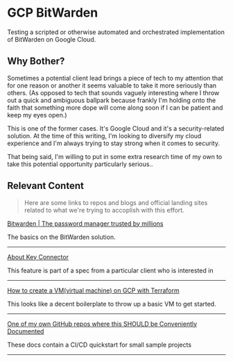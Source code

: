 # GCP BitWarden
Testing a scripted or otherwise automated and orchestrated implementation of BitWarden on Google Cloud.

## Why Bother?
Sometimes a potential client lead brings a piece of tech to my attention that for one reason or another it seems valuable to take it more seriously than others. (As opposed to tech that sounds vaguely interesting where I throw out a quick and ambiguous ballpark because frankly I'm holding onto the faith that something more dope will come along soon if I can be patient and keep my eyes open.)

This is one of the former cases. It's Google Cloud and it's a security-related solution. At the time of this writing, I'm looking to diversify my cloud experience and I'm always trying to stay strong when it comes to security.

That being said, I'm willing to put in some extra research time of my own to take this potential opportunity particularly serious..

## Relevant Content
> Here are some links to repos and blogs and official landing sites related to what we're trying to accoplish with this effort.

[Bitwarden | The password manager trusted by millions](https://bitwarden.com/)

The basics on the BitWarden solution.

--- 
[About Key Connector](https://bitwarden.com/help/about-key-connector/)

This feature is part of a spec from a particular client who is interested in 

--- 
[How to create a VM(virtual machine) on GCP with Terraform](https://www.educative.io/answers/how-to-create-a-vmvirtual-machine-on-gcp-with-terraform)

This looks like a decent boilerplate to throw up a basic VM to get started.

___ 
[One of my own GitHub repos where this SHOULD be Conveniently Documented](https://github.com/jaylong255/blackrainbow-iac)

These docs contain a CI/CD quickstart for small sample projects 

---
